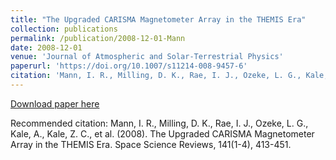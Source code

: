 ```yaml
---
title: "The Upgraded CARISMA Magnetometer Array in the THEMIS Era"
collection: publications
permalink: /publication/2008-12-01-Mann
date: 2008-12-01
venue: 'Journal of Atmospheric and Solar-Terrestrial Physics'
paperurl: 'https://doi.org/10.1007/s11214-008-9457-6'
citation: 'Mann, I. R., Milling, D. K., Rae, I. J., Ozeke, L. G., Kale, A., Kale, Z. C., et al. (2008). The Upgraded CARISMA Magnetometer Array in the THEMIS Era. Space Science Reviews, 141(1-4), 413-451. '
---
```

[Download paper here](https://doi.org/10.1007/s11214-008-9457-6)

Recommended citation: Mann, I. R., Milling, D. K., Rae, I. J., Ozeke, L. G., Kale, A., Kale, Z. C., et al. (2008). The Upgraded CARISMA Magnetometer Array in the THEMIS Era. Space Science Reviews, 141(1-4), 413-451. 
